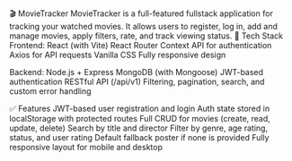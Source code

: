 🎬 MovieTracker
MovieTracker is a full-featured fullstack application for tracking your watched movies.
It allows users to register, log in, add and manage movies, apply filters, rate, and track viewing status.
🔧 Tech Stack
   Frontend:
React (with Vite)
React Router
Context API for authentication
Axios for API requests
Vanilla CSS
Fully responsive design

   Backend:
Node.js + Express
MongoDB (with Mongoose)
JWT-based authentication
RESTful API (/api/v1)
Filtering, pagination, search, and custom error handling

✅ Features
 JWT-based user registration and login
 Auth state stored in localStorage with protected routes
 Full CRUD for movies (create, read, update, delete)
 Search by title and director
 Filter by genre, age rating, status, and user rating 
 Default fallback poster if none is provided
 Fully responsive layout for mobile and desktop